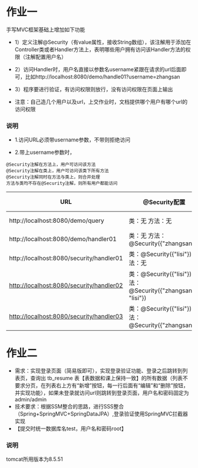 # 作业一

手写MVC框架基础上增加如下功能

* 1）定义注解@Security（有value属性，接收String数组），该注解用于添加在Controller类或者Handler方法上，表明哪些用户拥有访问该Handler方法的权限（注解配置用户名）

* 2）访问Handler时，用户名直接以参数名username紧跟在请求的url后面即可，比如http://localhost:8080/demo/handle01?username=zhangsan

* 3）程序要进行验证，有访问权限则放行，没有访问权限在页面上输出

* 注意：自己造几个用户以及url，上交作业时，文档提供哪个用户有哪个url的访问权限



### 说明

* 1.访问URL必须带username参数，不带则拒绝访问

* 2.带上username参数时， 

```
@Security注解在方法上，用户可访问该方法
@Security注解在类上，用户可访问该类下所有方法
@Security注解同时在方法与类上，则合并处理
方法与类均不存在@Security注解，则所有用户都能访问
```

| URL                                                          | @Security配置                                                | username为空 | username=lisi                                               | username=zhangsan                                            |
| ------------------------------------------------------------ | ------------------------------------------------------------ | ------------ | ----------------------------------------------------------- | ------------------------------------------------------------ |
| http://localhost:8080/demo/query                             | 类：无 方法：无                                              | 拒绝         | http://localhost:8080/demo/query?username=lisi 通过         | http://localhost:8080/demo/query?username=zhangsan 通过      |
| http://localhost:8080/demo/handler01                         | 类：无 方法：@Security({"zhangsan"})                         | 拒绝         | http://localhost:8080/demo/handler01?username=lisi 拒绝     | http://localhost:8080/demo/handler01?username=zhangsan 通过  |
| http://localhost:8080/security/handler01                     | 类：@Security({"lisi"}) 方法：无                             | 拒绝         | http://localhost:8080/security/handler01?username=lisi 通过 | http://localhost:8080/security/handler01?username=zhangsan 拒绝 |
| [http://localhost:8080/security/handler02](http://localhost:8080/security/handler01) | 类：@Security({"lisi"}) 方法：@Security({"zhangsan", "lisi"}) | 拒绝         | http://localhost:8080/security/handler01?username=lisi 通过 | http://localhost:8080/security/handler02?username=zhangsan 通过 |
| [http://localhost:8080/security/handler03](http://localhost:8080/security/handler01) | 类：@Security({"lisi"}) 方法：@Security({"zhangsan"})        | 拒绝         | http://localhost:8080/security/handler03?username=lisi 通过 | http://localhost:8080/security/handler03?username=zhangsan 通过 |



# 作业二

* 需求：实现登录页面（简易版即可），实现登录验证功能、登录之后跳转到列表页，查询出 tb_resume 表【表数据和课上保持一致】的所有数据（列表不要求分页，在列表右上方有“新增”按钮，每一行后面有“编辑”和“删除”按钮，并实现功能），如果未登录就访问url则跳转到登录页面，用户名和密码固定为admin/admin
* 技术要求：根据SSM整合的思路，进行SSS整合（Spring+SpringMVC+SpringDataJPA）,登录验证使用SpringMVC拦截器实现
* 【提交时统一数据库名test，用户名和密码root】



### 说明

tomcat所用版本为8.5.51